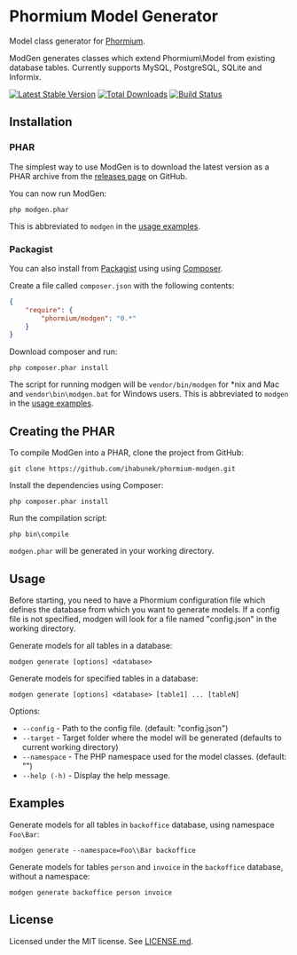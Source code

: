 Phormium Model Generator
========================

Model class generator for [Phormium](https://github.com/ihabunek/phormium).

ModGen generates classes which extend Phormium\Model from existing database
tables. Currently supports MySQL, PostgreSQL, SQLite and Informix.

[![Latest Stable Version](https://poser.pugx.org/phormium/modgen/v/stable.png)](https://packagist.org/packages/phormium/modgen)
[![Total Downloads](https://poser.pugx.org/phormium/modgen/downloads.png)](https://packagist.org/packages/phormium/modgen)
[![Build Status](https://travis-ci.org/ihabunek/phormium-modgen.png)](https://travis-ci.org/ihabunek/phormium-modgen)

Installation
------------

### PHAR

The simplest way to use ModGen is to download the latest version as a
PHAR archive from the
[releases page](https://github.com/ihabunek/phormium-modgen/releases) on GitHub.

You can now run ModGen:

```
php modgen.phar
```

This is abbreviated to `modgen` in the [usage examples](#usage).

### Packagist

You can also install from [Packagist](https://packagist.org/) using using
[Composer](http://getcomposer.org/).

Create a file called `composer.json` with the following contents:
```json
{
    "require": {
        "phormium/modgen": "0.*"
    }
}
```

Download composer and run:
```
php composer.phar install
```

The script for running modgen will be `vendor/bin/modgen` for *nix and Mac and
`vendor\bin\modgen.bat` for Windows users. This is abbreviated to `modgen` in
the [usage examples](#usage).

Creating the PHAR
-----------------

To compile ModGen into a PHAR, clone the project from GitHub:
```
git clone https://github.com/ihabunek/phormium-modgen.git
```

Install the dependencies using Composer:
```
php composer.phar install
```

Run the compilation script:
```
php bin\compile
```

`modgen.phar` will be generated in your working directory.


Usage
-----

Before starting, you need to have a Phormium configuration file which defines
the database from which you want to generate models. If a config file is not
specified, modgen will look for a file named "config.json" in the working
directory.

Generate models for all tables in a database:
```
modgen generate [options] <database>
```

Generate models for specified tables in a database:
```
modgen generate [options] <database> [table1] ... [tableN]
```

Options:

*  `--config` - Path to the config file. (default: "config.json")
*  `--target` - Target folder where the model will be generated (defaults to current working directory)
*  `--namespace` - The PHP namespace used for the model classes. (default: "")
*  `--help (-h)` - Display the help message.

Examples
--------

Generate models for all tables in `backoffice` database, using namespace
`Foo\Bar`:

```
modgen generate --namespace=Foo\\Bar backoffice
```

Generate models for tables `person` and `invoice` in the `backoffice` database,
without a namespace:

```
modgen generate backoffice person invoice
```

License
-------
Licensed under the MIT license. See [LICENSE.md](LICENSE.md).

